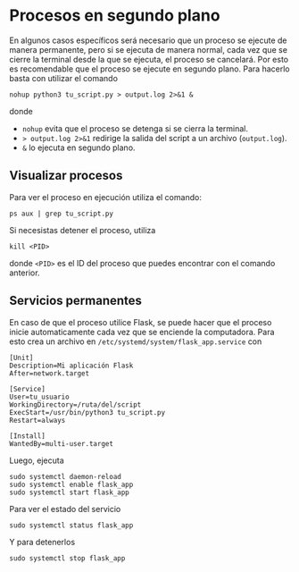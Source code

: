 # Procesos en segundo plano
En algunos casos específicos será necesario que un proceso se ejecute de manera permanente, pero si se ejecuta de manera normal, cada vez que se cierre la terminal desde la que se ejecuta, el proceso se cancelará. Por esto es recomendable que el proceso se ejecute en segundo plano. Para hacerlo basta con utilizar el comando 

```
nohup python3 tu_script.py > output.log 2>&1 &
```
donde 
- `nohup` evita que el proceso se detenga si se cierra la terminal.
- `> output.log 2>&1` redirige la salida del script a un archivo (`output.log`).
- `&` lo ejecuta en segundo plano.


Visualizar procesos 
-----------------

Para ver el proceso en ejecución utiliza el comando:
```
ps aux | grep tu_script.py
```

Si necesistas detener el proceso, utiliza
```
kill <PID>
```
donde `<PID>` es el ID del proceso que puedes encontrar con el comando anterior.

Servicios permanentes
---------------------

En caso de que el proceso utilice Flask, se puede hacer que el proceso inicie automaticamente cada vez que se enciende la computadora. Para esto crea un archivo en `/etc/systemd/system/flask_app.service` con
```
[Unit]
Description=Mi aplicación Flask
After=network.target

[Service]
User=tu_usuario
WorkingDirectory=/ruta/del/script
ExecStart=/usr/bin/python3 tu_script.py
Restart=always

[Install]
WantedBy=multi-user.target
```

Luego, ejecuta 
```
sudo systemctl daemon-reload
sudo systemctl enable flask_app
sudo systemctl start flask_app
```

Para ver el estado del servicio 
```
sudo systemctl status flask_app
```

Y para detenerlos
```
sudo systemctl stop flask_app
```
